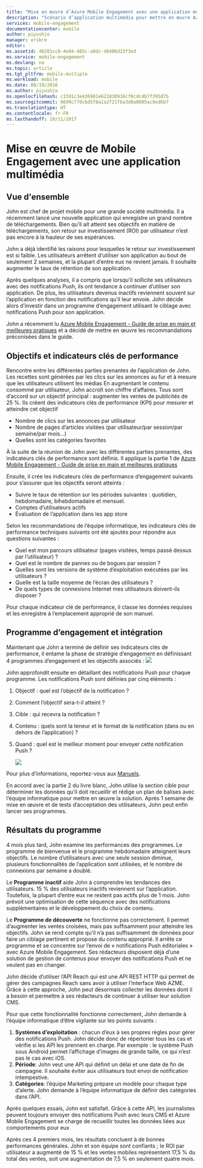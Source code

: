 ```yaml
---
title: "Mise en œuvre d’Azure Mobile Engagement avec une application multimédia"
description: "Scénario d’application multimédia pour mettre en œuvre Azure Mobile Engagement"
services: mobile-engagement
documentationcenter: mobile
author: piyushjo
manager: erikre
editor: 
ms.assetid: 48201cc8-4e04-485c-a8dc-d6406d23f3ed
ms.service: mobile-engagement
ms.devlang: na
ms.topic: article
ms.tgt_pltfrm: mobile-multiple
ms.workload: mobile
ms.date: 08/19/2016
ms.author: piyushjo
ms.openlocfilehash: c1591c3e436981e621830916cf0cdc4b7f395d7b
ms.sourcegitcommit: 6699c77dcbd5f8a1a2f21fba3d0a0005ac9ed6b7
ms.translationtype: HT
ms.contentlocale: fr-FR
ms.lasthandoff: 10/11/2017
---
```

# <a name="implement-mobile-engagement-with-media-app"></a>Mise en œuvre de Mobile Engagement avec une application multimédia
## <a name="overview"></a>Vue d'ensemble
John est chef de projet mobile pour une grande société multimédia. Il a récemment lancé une nouvelle application qui enregistre un grand nombre de téléchargements. Bien qu’il ait atteint ses objectifs en matière de téléchargements, son retour sur investissement (ROI) par utilisateur n’est pas encore à la hauteur de ses espérances. 

John a déjà identifié les raisons pour lesquelles le retour sur investissement est si faible. Les utilisateurs arrêtent d’utiliser son application au bout de seulement 2 semaines, et la plupart d’entre eux ne revient jamais. Il souhaite augmenter le taux de rétention de son application.

Après quelques analyses, il a compris que lorsqu’il sollicite ses utilisateurs avec des notifications Push, ils ont tendance à continuer d’utiliser son application. De plus, les utilisateurs devenus inactifs reviennent souvent sur l’application en fonction des notifications qu’il leur envoie. John décide alors d’investir dans un programme d’engagement utilisant le ciblage avec notifications Push pour son application.

John a récemment lu [Azure Mobile Engagement - Guide de prise en main et meilleures pratiques](mobile-engagement-getting-started-best-practices.md) et a décidé de mettre en œuvre les recommandations préconisées dans le guide.

## <a name="objectives-and-kpis"></a>Objectifs et indicateurs clés de performance
Rencontre entre les différentes parties prenantes de l’application de John. Les recettes sont générées par les clics sur les annonces au fur et à mesure que les utilisateurs utilisent les médias En augmentant le contenu consommé par utilisateur, John accroît son chiffre d’affaires. Tous sont d’accord sur un objectif principal : augmenter les ventes de publicités de 25 %. Ils créent des indicateurs clés de performance (KPI) pour mesurer et atteindre cet objectif

* Nombre de clics sur les annonces par utilisateur
* Nombre de pages d’articles visitées (par utilisateur/par session/par semaine/par mois...)
* Quelles sont les catégories favorites

À la suite de la réunion de John avec les différentes parties prenantes, des indicateurs clés de performance sont définis. Il applique la partie 1 de [Azure Mobile Engagement - Guide de prise en main et meilleures pratiques](mobile-engagement-getting-started-best-practices.md) 

Ensuite, il crée les indicateurs clés de performance d’engagement suivants pour s’assurer que les objectifs seront atteints :

* Suivre le taux de rétention sur les périodes suivantes : quotidien, hebdomadaire, bihebdomadaire et mensuel.
* Comptes d’utilisateurs actifs
* Évaluation de l’application dans les app store

Selon les recommandations de l’équipe informatique, les indicateurs clés de performance techniques suivants ont été ajoutés pour répondre aux questions suivantes :

* Quel est mon parcours utilisateur (pages visitées, temps passé dessus par l’utilisateur) ?
* Quel est le nombre de pannes ou de bogues par session ?
* Quelles sont les versions de système d’exploitation exécutées par les utilisateurs ?
* Quelle est la taille moyenne de l’écran des utilisateurs ?
* De quels types de connexions Internet mes utilisateurs doivent-ils disposer ?

Pour chaque indicateur clé de performance, il classe les données requises et les enregistre à l’emplacement approprié de son manuel.

## <a name="engagement-program-and-integration"></a>Programme d’engagement et intégration
Maintenant que John a terminé de définir ses indicateurs clés de performance, il entame la phase de stratégie d’engagement en définissant 4 programmes d’engagement et les objectifs associés : ![][1]

John approfondit ensuite en détaillant des notifications Push pour chaque programme. Les notifications Push sont définies par cinq éléments :

1. Objectif : quel est l’objectif de la notification ?
2. Comment l’objectif sera-t-il atteint ?
3. Cible : qui recevra la notification ?
4. Contenu : quels sont la teneur et le format de la notification (dans ou en dehors de l’application) ?
5. Quand : quel est le meilleur moment pour envoyer cette notification Push ?
   
    ![][2]

Pour plus d’informations, reportez-vous aux [Manuels](https://github.com/Azure/azure-mobile-engagement-samples/tree/master/Playbooks).

En accord avec la partie 2 du livre blanc, John utilise la section cible pour déterminer les données qu’il doit recueillir et rédige un plan de balises avec l’équipe informatique pour mettre en œuvre la solution. Après 1 semaine de mise en œuvre et de tests d’acceptation des utilisateurs, John peut enfin lancer ses programmes.

## <a name="program-results"></a>Résultats du programme
4 mois plus tard, John examine les performances des programmes. Le programme de bienvenue et le programme hebdomadaire atteignent leurs objectifs. Le nombre d’utilisateurs avec une seule session diminue, plusieurs fonctionnalités de l’application sont utilisées, et le nombre de connexions par semaine a doublé.

Le **Programme inactif** aide John à comprendre les tendances des utilisateurs. 15 % des utilisateurs inactifs reviennent sur l’application. Toutefois, la plupart d’entre eux ne restent pas actifs plus de 1 mois. John prévoit une optimisation de cette séquence avec des notifications supplémentaires et le développement du choix de contenu.

Le **Programme de découverte** ne fonctionne pas correctement. Il permet d’augmenter les ventes croisées, mais pas suffisamment pour atteindre les objectifs. John se rend compte qu’il n’a pas suffisamment de données pour faire un ciblage pertinent et propose du contenu approprié. Il arrête ce programme et se concentre sur l’envoi de « notifications Push éditoriales » avec Azure Mobile Engagement. Ses rédacteurs disposent déjà d’une solution de gestion de contenus pour envoyer des notifications Push et ne veulent pas en changer.

John décide d’utiliser l’API Reach qui est une API REST HTTP qui permet de gérer des campagnes Reach sans avoir à utiliser l’interface Web AZME. Grâce à cette approche, John peut désormais collecter les données dont il a besoin et permettre à ses rédacteurs de continuer à utiliser leur solution CMS.

Pour que cette fonctionnalité fonctionne correctement, John demande à l’équipe informatique d’être vigilante sur les points suivants :

1. **Systèmes d’exploitation** : chacun d’eux à ses propres règles pour gérer des notifications Push. John décide donc de répertorier tous les cas et vérifie si les API les prennent en charge.
   Par exemple : le système Push sous Android permet l’affichage d’images de grande taille, ce qui n’est pas le cas avec iOS.
2. **Période**: John veut une API qui définit un délai et une date de fin de campagne. Il souhaite éviter aux utilisateurs tout envoi de notification intempestive.
3. **Catégories**: l’équipe Marketing prépare un modèle pour chaque type d’alerte. John demande à l’équipe informatique de définir des catégories dans l’API.

Après quelques essais, John est satisfait. Grâce à cette API, les journalistes peuvent toujours envoyer des notifications Push avec leurs CMS et Azure Mobile Engagement se charge de recueillir toutes les données liées aux comportements pour eux

Après ces 4 premiers mois, les résultats concluent à de bonnes performances générales. John et son équipe sont confiants ; le ROI par utilisateur a augmenté de 15 % et les ventes mobiles représentent 17,5 % du total des ventes, soit une augmentation de 7,5 % en seulement quatre mois.

<!--Image references-->
[1]: ./media/mobile-engagement-media-scenario/engagement-strategy.png
[2]: ./media/mobile-engagement-media-scenario/push-scenarios.png

<!--Link references-->
[Media Playbook link]: https://github.com/Azure/azure-mobile-engagement-samples/tree/master/Playbooks
